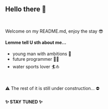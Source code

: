 ## Hello there 👋

<br />

Welcome on my README.md, enjoy the stay :sunglasses:


#### Lemme tell U sth about me...
- young man with ambitions :mechanical_arm:
- future programmer :technologist:
- water sports lover :surfer::sailboat:

<br />

:warning: The rest of it is still under construction... :no_entry:

#### :sparkles: STAY TUNED :sparkles:



